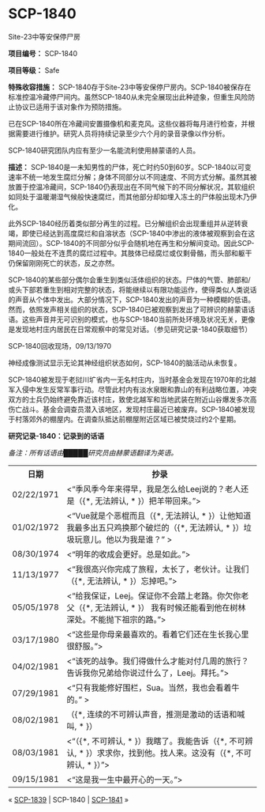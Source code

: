 # SCP-1840
                        




Site-23中等安保停尸房



**项目编号：** SCP-1840

**项目等级：** Safe

**特殊收容措施：** SCP-1840存于Site-23中等安保停尸房内。SCP-1840被保存在标准控温冷藏停尸间内。虽然SCP-1840从未完全展现出此种迹象，但重生风险防止协议已适用于该对象作为预防措施。

已在SCP-1840所在冷藏间安置摄像机和麦克风。这些仪器将每月进行检查，并根据需要进行维护。研究人员将持续记录至少六个月的录音录像以作分析。

SCP-1840研究团队内应有至少一名能流利使用赫蒙语的人员。

**描述：** SCP-1840是一未知男性的尸体，死亡时约50到60岁。SCP-1840以可变速率不统一地发生腐烂分解；身体不同部分以不同速度、不同方式分解。虽然其被放置于控温冷藏间，SCP-1840仍表现出在不同气候下的不同分解状况，其软组织如同处于温暖潮湿气候般快速腐烂，而其他部分却如埋入冻土的尸体般出现木乃伊化。

此外SCP-1840经历着类似部分再生的过程。已分解组织会出现重组并从逆转衰竭，即使已经达到高度腐烂和自溶状态（SCP-1840中渗出的液体被观察到会在这期间流回）。SCP-1840的不同部分似乎会随机地在再生和分解间变动。因此SCP-1840一般处在不连贯的腐烂过程中。其肢体已经腐烂或仅剩骨骼，而头部和躯干仍保留刚刚死亡的状态，反之亦然。

SCP-1840的某些部分偶尔会重生到类似活体组织的状态。尸体的气管、肺部和/或头下部若重生到相对完整的状态，将能继续以有限功能运作，使得类似人类说话的声音从个体中发出。大部分情况下，SCP-1840发出的声音为一种模糊的低语。然而，依照发声相关组织的状态，SCP-1840已被观察到发出了可辨识的赫蒙语话语。这些声音并无可识别的模式，也与SCP-1840当前所处环境及状况无关，更像是发现地村庄内居民在日常观察中的常见对话。（参见研究记录-1840获取细节）



SCP-1840回收现场，09/13/1970



神经成像测试显示无论其神经组织状态如何，SCP-1840的脑活动从未恢复。

SCP-1840被发现于老挝川圹省内一无名村庄内，当时基金会发现在1970年的北越军入侵中发生反常军事行动。尽管此村内有淡水泉眼和靠山的有利战略位置，冲突双方的士兵仍始终避免靠近该村庄，致使北越军和当地武装在附近山谷爆发多次高伤亡战斗。基金会调查员潜入该地区，发现村庄最近已被废弃。SCP-1840被发现于村落郊外的棚屋内。在调查队抵达前棚屋附近区域已被焚烧过约2个星期。

**研究记录-1840：记录到的话语** 

*备注：所有话语由█████研究员由赫蒙语翻译为英语。* 

<table class='wiki-content-table'>
 <tr>
  <th colspan='1' rowspan='1'>&#26085;&#26399;</th>
  <th colspan='1' rowspan='1'>&#25220;&#24405;</th>
 </tr>
 <tr>
  <td colspan='1' rowspan='1'>02/22/1971</td>
  <td colspan='1' rowspan='1'>&lt;&#8220;&#23395;&#39118;&#23395;&#20170;&#24180;&#26469;&#24471;&#26089;&#65292;&#25105;&#26159;&#24590;&#20040;&#32473;Leej&#35828;&#30340;&#65311;&#32769;&#20154;&#36824;&#26159;&#65288;{*, &#26080;&#27861;&#36776;&#35748;, * }&#65289;&#25226;&#32650;&#24102;&#22238;&#26469;&#12290;&#8221;&gt;</td>
 </tr>
 <tr>
  <td colspan='1' rowspan='1'>01/02/1972</td>
  <td colspan='1' rowspan='1'>&lt;&#8220;Vue&#23601;&#26159;&#20010;&#24694;&#26829;&#32780;&#19988;&#65288;{*, &#26080;&#27861;&#36776;&#35748;, * }&#65289;&#35753;&#20182;&#30693;&#36947;&#25105;&#26368;&#22810;&#20986;&#20116;&#21482;&#40481;&#25442;&#37027;&#20010;&#30772;&#28866;&#30340;&#65288;{*, &#26080;&#27861;&#36776;&#35748;, * }&#65289;&#22403;&#22334;&#29609;&#24847;&#20799;&#12290;&#20182;&#20197;&#20026;&#25105;&#26159;&#35841;&#65311;&#8221; &gt;</td>
 </tr>
 <tr>
  <td colspan='1' rowspan='1'>08/30/1974</td>
  <td colspan='1' rowspan='1'>&lt;&#8220;&#26126;&#24180;&#30340;&#25910;&#25104;&#20250;&#26356;&#22909;&#12290;&#24635;&#26159;&#22914;&#27492;&#12290;&#8221;&gt;</td>
 </tr>
 <tr>
  <td colspan='1' rowspan='1'>11/13/1977</td>
  <td colspan='1' rowspan='1'>&lt;&#8220;&#25105;&#24456;&#39640;&#20852;&#20320;&#23436;&#25104;&#20102;&#26053;&#31243;&#65292;&#22826;&#38271;&#20102;&#65292;&#32769;&#20249;&#35745;&#12290;&#35753;&#25105;&#20204;&#65288;{*, &#26080;&#27861;&#36776;&#35748;, * }&#65289;&#24536;&#25481;&#21543;&#12290;&#8221;&gt;</td>
 </tr>
 <tr>
  <td colspan='1' rowspan='1'>05/05/1978</td>
  <td colspan='1' rowspan='1'>&lt;&#8220;&#32473;&#25105;&#20445;&#35777;&#65292;Leej&#12290;&#20445;&#35777;&#20320;&#19981;&#20250;&#36367;&#19978;&#32769;&#36335;&#12290;&#20320;&#27424;&#20320;&#32769;&#29238;&#65288;{*, &#26080;&#27861;&#36776;&#35748;, * }&#65289; &#25105;&#26377;&#26102;&#20505;&#36824;&#33021;&#30475;&#21040;&#20182;&#22312;&#26641;&#26519;&#28145;&#22788;&#12290;&#19981;&#33021;&#25243;&#19979;&#31062;&#23447;&#30340;&#36335;&#12290;&#8221;&gt;</td>
 </tr>
 <tr>
  <td colspan='1' rowspan='1'>03/17/1980</td>
  <td colspan='1' rowspan='1'>&lt;&#8220;&#36825;&#20123;&#26159;&#20320;&#27597;&#20146;&#26368;&#21916;&#27426;&#30340;&#12290;&#30475;&#30528;&#23427;&#20204;&#36824;&#22312;&#29983;&#38271;&#25105;&#24515;&#37324;&#24456;&#33298;&#26381;&#12290;&#8221;&gt;</td>
 </tr>
 <tr>
  <td colspan='1' rowspan='1'>04/02/1981</td>
  <td colspan='1' rowspan='1'>&lt;&#8220;&#35813;&#27515;&#30340;&#25112;&#20105;&#12290;&#25105;&#20204;&#24471;&#20570;&#20160;&#20040;&#25165;&#33021;&#23545;&#20184;&#20960;&#21608;&#30340;&#26053;&#34892;&#65311;&#21578;&#35785;&#25105;&#20320;&#20804;&#24351;&#32473;&#20320;&#35828;&#36807;&#20160;&#20040;&#20102;&#65292;Leej&#12290;&#25308;&#25176;&#12290;&#8221;&gt;</td>
 </tr>
 <tr>
  <td colspan='1' rowspan='1'>07/29/1981</td>
  <td colspan='1' rowspan='1'>&lt;&#8220;&#21482;&#26377;&#25105;&#33021;&#20462;&#22909;&#22260;&#26639;&#65292;Sua&#12290;&#24403;&#28982;&#65292;&#25105;&#20063;&#20250;&#30475;&#30528;&#29275;&#30340;&#12290;&#8221; &gt;</td>
 </tr>
 <tr>
  <td colspan='1' rowspan='1'>08/02/1981</td>
  <td colspan='1' rowspan='1'>&#65288;{*, &#36830;&#32493;&#30340;&#19981;&#21487;&#36776;&#35748;&#22768;&#38899;&#65292;&#25512;&#27979;&#26159;&#28608;&#21160;&#30340;&#35805;&#35821;&#21644;&#21898;&#21483;, * }&#65289;</td>
 </tr>
 <tr>
  <td colspan='1' rowspan='1'>08/03/1981</td>
  <td colspan='1' rowspan='1'>&lt;&#8220;&#65288;{*, &#19981;&#21487;&#36776;&#35748;, * }&#65289;&#25105;&#30606;&#20102;&#12290;&#25105;&#33021;&#21578;&#35785;&#65288;{*, &#19981;&#21487;&#36776;&#35748;, * }&#65289;&#27714;&#27714;&#20320;&#65292;&#25214;&#21040;&#20182;&#12290;&#25214;&#20154;&#26469;&#12290;&#36825;&#27809;&#26377;&#65288;{*, &#19981;&#21487;&#36776;&#35748;, * }&#65289;&#8221;&gt;</td>
 </tr>
 <tr>
  <td colspan='1' rowspan='1'>09/15/1981</td>
  <td colspan='1' rowspan='1'>&lt;&#8220;&#36825;&#26159;&#25105;&#19968;&#29983;&#20013;&#26368;&#24320;&#24515;&#30340;&#19968;&#22825;&#12290;&#8221;&gt;</td>
 </tr>
</table>


« [SCP-1839](/scp-1839) | SCP-1840 | [SCP-1841](/scp-1841) »





                    